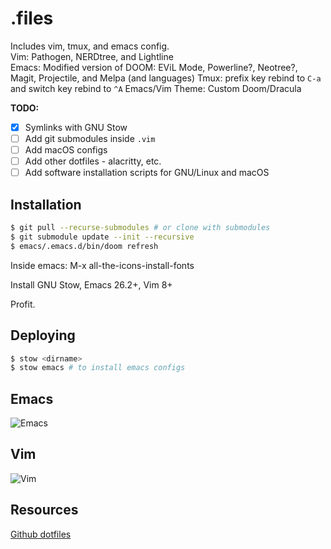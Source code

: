 # .files
Includes vim, tmux, and emacs config.  
Vim: Pathogen, NERDtree, and Lightline  
Emacs: Modified version of DOOM: EViL Mode, Powerline?, Neotree?, Magit, Projectile, and Melpa (and languages)
Tmux: prefix key rebind to `C-a` and switch key rebind to `^A`
Emacs/Vim Theme: Custom Doom/Dracula    

**TODO:**
- [x] Symlinks with GNU Stow
- [ ] Add git submodules inside `.vim`  
- [ ] Add macOS configs
- [ ] Add other dotfiles - alacritty, etc. 
- [ ] Add software installation scripts for GNU/Linux and macOS

## Installation
```bash
$ git pull --recurse-submodules # or clone with submodules
$ git submodule update --init --recursive
$ emacs/.emacs.d/bin/doom refresh
```

Inside emacs: M-x all-the-icons-install-fonts  

Install GNU Stow, Emacs 26.2+, Vim 8+  

Profit.

## Deploying

``` bash
$ stow <dirname>
$ stow emacs # to install emacs configs
```

## Emacs
![Emacs](/emacs.png)  

## Vim
![Vim](/vimdemo.png) 

## Resources
[Github dotfiles](http://dotfiles.github.io/)

